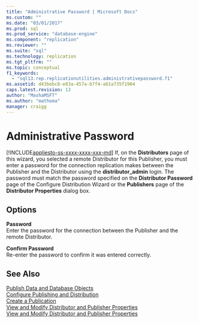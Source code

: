 ```yaml
---
title: "Administrative Password | Microsoft Docs"
ms.custom: ""
ms.date: "03/01/2017"
ms.prod: sql
ms.prod_service: "database-engine"
ms.component: "replication"
ms.reviewer: ""
ms.suite: "sql"
ms.technology: replication
ms.tgt_pltfrm: ""
ms.topic: conceptual
f1_keywords: 
  - "sql13.rep.replicationutilities.administrativepassword.f1"
ms.assetid: d43bebc8-e83a-457a-b7f4-a61a735f1904
caps.latest.revision: 13
author: "MashaMSFT"
ms.author: "mathoma"
manager: craigg
---
```

# Administrative Password
[!INCLUDE[appliesto-ss-xxxx-xxxx-xxx-md](../../includes/appliesto-ss-xxxx-xxxx-xxx-md.md)]
  If, on the **Distributors** page of this wizard, you selected a remote Distributor for this Publisher, you must enter a password for the connection replication makes between the Publisher and the Distributor using the **distributor_admin** login. The password must match the password specified on the **Distributor Password** page of the Configure Distribution Wizard or the **Publishers** page of the **Distributor Properties** dialog box.  
  
## Options  
 **Password**  
 Enter the password for the connection between the Publisher and the remote Distributor.  
  
 **Confirm Password**  
 Re-enter the password to confirm it was entered correctly.  
  
## See Also  
 [Publish Data and Database Objects](../../relational-databases/replication/publish/publish-data-and-database-objects.md)   
 [Configure Publishing and Distribution](../../relational-databases/replication/configure-publishing-and-distribution.md)   
 [Create a Publication](../../relational-databases/replication/publish/create-a-publication.md)   
 [View and Modify Distributor and Publisher Properties](../../relational-databases/replication/view-and-modify-distributor-and-publisher-properties.md)   
 [View and Modify Distributor and Publisher Properties](../../relational-databases/replication/view-and-modify-distributor-and-publisher-properties.md)  
  
  
